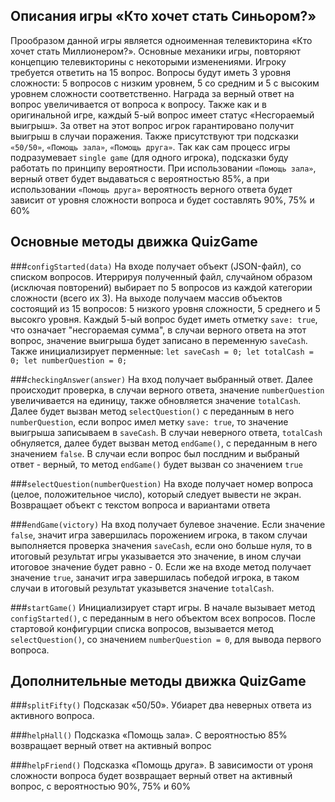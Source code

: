 ## Описания игры «Кто хочет стать Синьором?»

Прообразом данной игры является одноименная телевикторина «Кто хочет стать Миллионером?». Основные механики игры, повторяют концепцию телевикторины с некоторыми изменениями.
Игроку требуется ответить на 15 вопрос. Вопросы будут иметь 3 уровня сложности: 5 вопросов с низким уровнем, 5 со средним и 5 с высоким уровнем сложности соответственно.
Награда за верный ответ на вопрос увеличивается от вопроса к вопросу. Также как и в оригинальной игре, каждый 5-ый вопрос имеет статус «Несгораемый выигрыш».
За ответ на этот вопрос игрок гарантировано получит выигрыш в случаи поражения. Также присутствуют три подсказки ```«50/50»```, ```«Помощь зала»```, ```«Помощь друга»```. Так как сам процесс игры
подразумевает ```single game``` (для одного игрока), подсказки буду работать по принципу вероятности. При использовании ```«Помощь зала»```, верный ответ будет выдаваться с вероятностью 85%, а
при использовании ```«Помощь друга»``` вероятность верного ответа будет зависит от уровня сложности вопроса и будет составлять 90%, 75% и 60%

## Основные методы движка QuizGame

###```configStarted(data)``` 
На входе получает объект (JSON-файл), со списком вопросов. Итеррируя полученный файл, случайном образом (исключая повторений) выбирает по 5 вопросов из каждой категории сложности (всего их 3). 
На выходе получаем массив объектов состоящий из 15 вопросов: 5 низкого уровня сложности, 5 среднего и 5 высокго уровня. 
Каждый 5-ый вопрос будет иметь отметку ```save: true```, что означает "несгораемая сумма", в случаи верного ответа на этот вопрос, значение выигрыша будет записано в переменную ```saveCash```. Также инициализирует перменные: ```let saveCash = 0; let totalCash = 0; let numberQuestion = 0;```

###```checkingAnswer(answer)``` 
На вход получает выбранный ответ. 
Далее происходит проверка, в случаи верного ответа, значение ```numberQuestion``` увеличивается на единицу, также обновляется значение ```totalCash```. 
Далее будет вызван метод ```selectQuestion()``` с переданным в него ```numberQuestion```, если вопрос имел метку ```save: true```, то значение выигрыша записываем в ```saveCash```. 
В случаи неверного ответа, ```totalCash``` обнуляется, далее будет вызван метод ```endGame()```, с переданным в него значением ```false```. В случаи если вопрос был послдним и выбраный ответ - верный, то метод ```endGame()``` будет вызван со значением ```true```

###```selectQuestion(numberQuestion)``` 
На входе получает номер вопроса (целое, положительное число), который следует вывести не экран. 
Возвращает объект с текстом вопроса и вариантами ответа

###```endGame(victory)``` 
На вход получает булевое значение. 
Если значение ```false```, значит игра завершилась порожением игрока, в таком случаи выполняется проверка значения ```saveCash```, если оно больше нуля, то в итоговый результат игры указывается это значение, в ином случаи итоговое значение будет равно - 0. 
Если же на входе метод получает значение ```true```, заначит игра завершилась победой игрока, в таком случаи в итоговый результат указывется значение ```totalCash```.

###```startGame()```
Инициализирует старт игры. 
В начале вызывает метод ```configStarted()```, с переданным в него объектом всех вопросов. 
После стартовой конфигурции списка вопросов, вызывается метод ```selectQuestion()```, со значением ```numberQuestion = 0```, для вывода первого вопроса.

## Дополнительные методы движка QuizGame

###```splitFifty()```
Подсказак «50/50». Убиарет два неверных ответа из активного вопроса.

###```helpHall()```
Подсказка «Помощь зала». С вероятностью 85% возвращает верный ответ на активный вопрос

###```helpFriend()```
Подсказка «Помощь друга». В зависимости от уроня сложности вопроса будет возвращает верный ответ на активный вопрос, с вероятностью 90%, 75% и 60%
